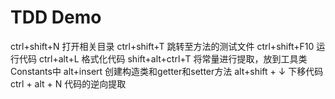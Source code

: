 # TDD Demo
ctrl+shift+N  打开相关目录
ctrl+shift+T  跳转至方法的测试文件
ctrl+shift+F10  运行代码
ctrl+alt+L   格式化代码
shift+alt+ctrl+T 将常量进行提取，放到工具类Constants中
alt+insert 创建构造类和getter和setter方法
alt+shift + ↓ 下移代码
ctrl + alt + N 代码的逆向提取 